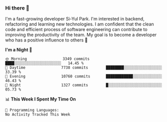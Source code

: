 ### Hi there 👋


I'm a fast-growing developer Si-Yul Park. I'm interested in backend, refactoring and learning new technologies. I am confident that the clean code and efficient process of software engineering can contribute to improving the productivity of the team. My goal is to become a developer who has a positive influence to others 🔭

<!--START_SECTION:waka-->
**I'm a Night 🦉** 

```text
🌞 Morning                3349 commits        ████░░░░░░░░░░░░░░░░░░░░░   14.45 % 
🌆 Daytime                7738 commits        ████████░░░░░░░░░░░░░░░░░   33.39 % 
🌃 Evening                10760 commits       ████████████░░░░░░░░░░░░░   46.43 % 
🌙 Night                  1327 commits        █░░░░░░░░░░░░░░░░░░░░░░░░   05.73 % 
```


📊 **This Week I Spent My Time On** 

```text
💬 Programming Languages: 
No Activity Tracked This Week
```


<!--END_SECTION:waka-->
